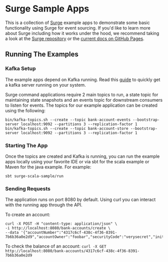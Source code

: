 # Surge Sample Apps

This is a collection of [Surge](https://github.com/UltimateSoftware/surge) example apps to demonstrate some basic functionality using Surge for event sourcing. If you'd like to learn more about Surge including how it works under the hood, we recommend taking a look at the [Surge repository](https://github.com/UltimateSoftware/surge) or the [current docs on GitHub Pages](https://ultimatesoftware.github.io/surge/).

## Running The Examples

### Kafka Setup

The example apps depend on Kafka running. Read this [guide](https://kafka.apache.org/quickstart) to quickly get a kafka server running on your system.

Surge command applications require 2 main topics to run, a state topic for maintaining state snapshots and an events topic for downstream consumers to listen for events. The topics for our example application can be created using the following:

```
bin/kafka-topics.sh --create --topic bank-account-events --bootstrap-server localhost:9092 --partitions 3 --replication-factor 1
bin/kafka-topics.sh --create --topic bank-account-store --bootstrap-server localhost:9092 --partitions 3 --replication-factor 1
```

### Starting The App

Once the topics are created and Kafka is running, you can run the example apps locally using your favorite IDE or via sbt for the scala example or Maven for the java example.
For example:
```
sbt surge-scala-sample/run 
```

### Sending Requests

The application runs on port 8080 by default. Using curl you can interact with the running app through the API.

To create an account:
```
curl -X POST -H "content-type: application/json" \ 
-i http://localhost:8080/bank-accounts/create \ 
--data '{"accountNumber":"4317c6cf-438c-4f36-8391-7b6b36a0e2d9","accountOwner":"foobar","securityCode":"verysecret","initialBalance":100.0}'
```

To check the balance of an account:
`curl -X GET http://localhost:8080/bank-accounts/4317c6cf-438c-4f36-8391-7b6b36a0e2d9`

